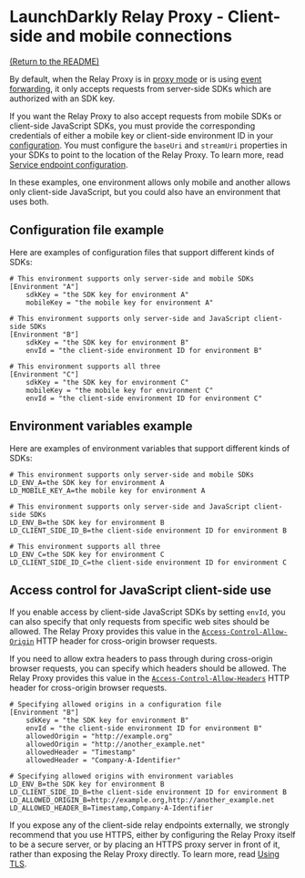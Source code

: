 # LaunchDarkly Relay Proxy - Client-side and mobile connections

[(Return to the README)](../README.md)

By default, when the Relay Proxy is in [proxy mode](./proxy-mode.md) or is using [event forwarding](./events.md), it only accepts requests from server-side SDKs which are authorized with an SDK key.

If you want the Relay Proxy to also accept requests from mobile SDKs or client-side JavaScript SDKs, you must provide the corresponding credentials of either a mobile key or client-side environment ID in your [configuration](./configuration.md#file-section-environment-name). You must configure the `baseUri` and `streamUri` properties in your SDKs to point to the location of the Relay Proxy. To learn more, read [Service endpoint configuration](https://docs.launchdarkly.com/sdk/features/service-endpoint-configuration).

In these examples, one environment allows only mobile and another allows only client-side JavaScript, but you could also have an environment that uses both.

## Configuration file example

Here are examples of configuration files that support different kinds of SDKs:

```
# This environment supports only server-side and mobile SDKs
[Environment "A"]
    sdkKey = "the SDK key for environment A"
    mobileKey = "the mobile key for environment A"

# This environment supports only server-side and JavaScript client-side SDKs
[Environment "B"]
    sdkKey = "the SDK key for environment B"
    envId = "the client-side environment ID for environment B"

# This environment supports all three
[Environment "C"]
    sdkKey = "the SDK key for environment C"
    mobileKey = "the mobile key for environment C"
    envId = "the client-side environment ID for environment C"
```

## Environment variables example

Here are examples of environment variables that support different kinds of SDKs:

```
# This environment supports only server-side and mobile SDKs
LD_ENV_A=the SDK key for environment A
LD_MOBILE_KEY_A=the mobile key for environment A

# This environment supports only server-side and JavaScript client-side SDKs
LD_ENV_B=the SDK key for environment B
LD_CLIENT_SIDE_ID_B=the client-side environment ID for environment B

# This environment supports all three
LD_ENV_C=the SDK key for environment C
LD_CLIENT_SIDE_ID_C=the client-side environment ID for environment C
```

## Access control for JavaScript client-side use

If you enable access by client-side JavaScript SDKs by setting `envId`, you can also specify that only requests from specific web sites should be allowed. The Relay Proxy provides this value in the [`Access-Control-Allow-Origin`](https://developer.mozilla.org/en-US/docs/Web/HTTP/Headers/Access-Control-Allow-Origin) HTTP header for cross-origin browser requests.

If you need to allow extra headers to pass through during cross-origin browser requests, you can specify which headers should be allowed. The Relay Proxy provides this value in the [`Access-Control-Allow-Headers`](https://developer.mozilla.org/en-US/docs/Web/HTTP/Headers/Access-Control-Allow-Headers) HTTP header for cross-origin browser requests.

```
# Specifying allowed origins in a configuration file
[Environment "B"]
    sdkKey = "the SDK key for environment B"
    envId = "the client-side environment ID for environment B"
    allowedOrigin = "http://example.org"
    allowedOrigin = "http://another_example.net"
    allowedHeader = "Timestamp"
    allowedHeader = "Company-A-Identifier"
```

```
# Specifying allowed origins with environment variables
LD_ENV_B=the SDK key for environment B
LD_CLIENT_SIDE_ID_B=the client-side environment ID for environment B
LD_ALLOWED_ORIGIN_B=http://example.org,http://another_example.net
LD_ALLOWED_HEADER_B=Timestamp,Company-A-Identifier
```

If you expose any of the client-side relay endpoints externally, we strongly recommend that you use HTTPS, either by configuring the Relay Proxy itself to be a secure server, or by placing an HTTPS proxy server in front of it, rather than exposing the Relay Proxy directly. To learn more, read [Using TLS](./tls.md).

